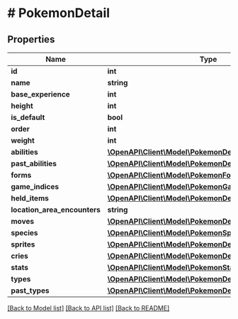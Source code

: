 # # PokemonDetail

## Properties

Name | Type | Description | Notes
------------ | ------------- | ------------- | -------------
**id** | **int** |  | [readonly]
**name** | **string** |  |
**base_experience** | **int** |  | [optional]
**height** | **int** |  | [optional]
**is_default** | **bool** |  | [optional]
**order** | **int** |  | [optional]
**weight** | **int** |  | [optional]
**abilities** | [**\OpenAPI\Client\Model\PokemonDetailAbilitiesInner[]**](PokemonDetailAbilitiesInner.md) |  |
**past_abilities** | [**\OpenAPI\Client\Model\PokemonDetailPastAbilitiesInner[]**](PokemonDetailPastAbilitiesInner.md) |  |
**forms** | [**\OpenAPI\Client\Model\PokemonFormSummary[]**](PokemonFormSummary.md) |  |
**game_indices** | [**\OpenAPI\Client\Model\PokemonGameIndex[]**](PokemonGameIndex.md) |  |
**held_items** | [**\OpenAPI\Client\Model\PokemonDetailHeldItems**](PokemonDetailHeldItems.md) |  |
**location_area_encounters** | **string** |  | [readonly]
**moves** | [**\OpenAPI\Client\Model\PokemonDetailMovesInner[]**](PokemonDetailMovesInner.md) |  |
**species** | [**\OpenAPI\Client\Model\PokemonSpeciesSummary**](PokemonSpeciesSummary.md) |  |
**sprites** | [**\OpenAPI\Client\Model\PokemonDetailSprites**](PokemonDetailSprites.md) |  |
**cries** | [**\OpenAPI\Client\Model\PokemonDetailCries**](PokemonDetailCries.md) |  |
**stats** | [**\OpenAPI\Client\Model\PokemonStat[]**](PokemonStat.md) |  |
**types** | [**\OpenAPI\Client\Model\PokemonDetailTypesInner[]**](PokemonDetailTypesInner.md) |  |
**past_types** | [**\OpenAPI\Client\Model\PokemonDetailPastTypesInner[]**](PokemonDetailPastTypesInner.md) |  |

[[Back to Model list]](../../README.md#models) [[Back to API list]](../../README.md#endpoints) [[Back to README]](../../README.md)
